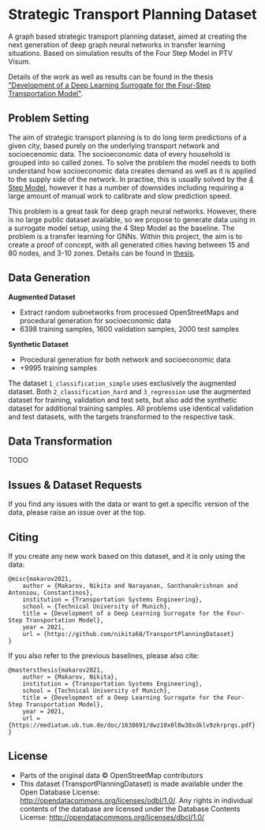 # Strategic Transport Planning Dataset

A graph based strategic transport planning dataset, aimed at creating the next generation of deep graph neural networks in transfer learning situations. Based on simulation results of the Four Step Model in PTV Visum.

Details of the work as well as results can be found in the thesis ["Development of a Deep Learning Surrogate for the Four-Step Transportation Model"](https://mediatum.ub.tum.de/doc/1638691/dwz10x0l0w38xdklv9zkrprqs.pdf).




## Problem Setting

The aim of strategic transport planning is to do long term predictions of a given city, based purely on the underlying transport network and socioecenomic data. The socioeconomic data of every household is grouped into so called zones. To solve the problem the model needs to both understand how socioeconomic data creates demand as well as it is applied to the supply side of the network. In practise, this is usually solved by the [4 Step Model](https://www.transitwiki.org/TransitWiki/index.php/Four-step_travel_model), however it has a number of downsides including requiring a large amount of manual work to calibrate and slow prediction speed.

This problem is a great task for deep graph neural networks. However, there is no large public dataset available, so we propose to generate data using in a surrogate model setup, using the 4 Step Model as the baseline. The problem is a transfer learning for GNNs. Within this project, the aim is to create a proof of concept, with all generated cities having between 15 and 80 nodes, and 3-10 zones. Details can be found in [thesis](https://mediatum.ub.tum.de/doc/1638691/dwz10x0l0w38xdklv9zkrprqs.pdf).


## Data Generation

**Augmented Dataset**
- Extract random subnetworks from processed OpenStreetMaps and procedural generation for socioeconomic data
- 6398 training samples, 1600 validation samples, 2000 test samples

**Synthetic Dataset**
- Procedural generation for both network and socioeconomic data
- +9995 training samples


The dataset ```1_classification_simple``` uses exclusively the augmented dataset. Both ```2_classification_hard``` and ```3_regression``` use the augmented dataset for training, validation and test sets, but also add the synthetic dataset for additional training samples. All problems use identical validation and test datasets, with the targets transformed to the respective task.


## Data Transformation

TODO 


## Issues & Dataset Requests

If you find any issues with the data or want to get a specific version of the data, please raise an issue over at the top.



## Citing

If you create any new work based on this dataset, and it is only using the data:

```
@misc{makarov2021,
    author = {Makarov, Nikita and Narayanan, Santhanakrishnan and Antoniou, Constantinos},
    institution = {Transportation Systems Engineering},
    school = {Technical University of Munich},
    title = {Development of a Deep Learning Surrogate for the Four-Step Transportation Model},
    year = 2021,
    url = {https://github.com/nikita68/TransportPlanningDataset}
}

```

If you also refer to the previous baselines, please also cite:

```
@mastersthesis{makarov2021,
    author = {Makarov, Nikita},
    institution = {Transportation Systems Engineering},
    school = {Technical University of Munich},
    title = {Development of a Deep Learning Surrogate for the Four-Step Transportation Model},
    year = 2021,
    url = {https://mediatum.ub.tum.de/doc/1638691/dwz10x0l0w38xdklv9zkrprqs.pdf}
}
```



## License

- Parts of the original data © OpenStreetMap contributors
- This dataset (TransportPlanningDataset) is made available under the Open Database License: http://opendatacommons.org/licenses/odbl/1.0/. Any rights in individual contents of the database are licensed under the Database Contents License: http://opendatacommons.org/licenses/dbcl/1.0/


